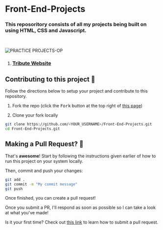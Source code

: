 # Front-End-Projects
<h3 text-alihn="center">This reposoritory consists of all my projects being built on using HTML, CSS and Javascript.</h3>

<br>

<!-- ![Top-10-Projects-For-Beginners-To-Practice-HTML-and-CSS-Skills](https://user-images.githubusercontent.com/85782825/175781013-319c8923-d5be-4990-9b11-1fe44eb6875a.jpg)
 -->
 
![PRACTICE PROJECTS-OP](https://user-images.githubusercontent.com/85782825/175821674-c8c4ae1c-c55b-4506-8e43-96a988013e4c.png)

1. <h3><a href="https://github.com/Jyoti-prakash-rout/Front-End-Projects/tree/master/The%20Tribute%20Website">Tribute Website</a>

## Contributing to this project 👊


Follow the directions below to setup your project and contribute to this repository.

1. Fork the repo (click the <kbd>Fork</kbd> button at the top right of [this page](https://www.github.com/Jyoti-prakash-rout/Front-End-Projects))

2. Clone your fork locally

```sh
git clone https://github.com/<YOUR_USERNAME>/Front-End-Projects.git
cd Front-End-Projects.git
```


## Making a Pull Request? 🔁

That's **awesome**! Start by following the instructions given earlier of how to run this project on your system locally.

Then, commit and push your changes:

```bash
git add .
git commit -m "My commit message"
git push
```

Once finished, you can create a pull request!

Once you submit a PR, I'll respond as soon as possible so I can take a look at what you've made!

Is it your first time? Check out [this link](https://docs.github.com/en/free-pro-team@latest/github/collaborating-with-issues-and-pull-requests/creating-a-pull-request-from-a-fork) to learn how to submit a pull request.
